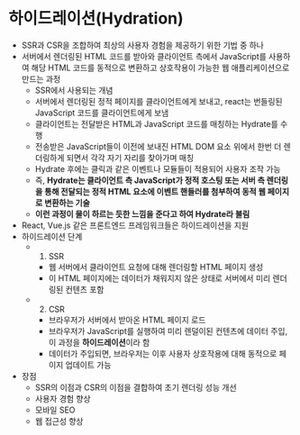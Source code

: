 # 하이드레이션(Hydration)

- SSR과 CSR을 조합하여 최상의 사용자 경험을 제공하기 위한 기법 중 하나
- 서버에서 렌더링된 HTML 코드를 받아와 클라이언트 측에서 JavaScript를 사용하여 해당 HTML 코드를 동적으로 변환하고 상호작용이 가능한 웹 애플리케이션으로 만드는 과정
  - SSR에서 사용되는 개념
  - 서버에서 렌더링된 정적 페이지를 클라이언트에게 보내고, react는 번들링된 JavaScript 코드를 클라이언트에게 보냄
  - 클라이언트는 전달받은 HTML과 JavaScript 코드를 매칭하는 Hydrate를 수행
  - 전송받은 JavaScript들이 이전에 보내진 HTML DOM 요소 위에서 한번 더 렌더링하게 되면서 각각 자기 자리를 찾아가며 매칭
  - Hydrate 후에는 클릭과 같은 이벤트나 모듈들이 적용되어 사용자 조작 가능
  - 즉, **Hydrate는 클라이언트 측 JavaScript가 정적 호스팅 또는 서버 측 렌더링을 통해 전달되는 정적 HTML 요소에 이벤트 핸들러를 첨부하여 동적 웹 페이지로 변환하는 기술**
  - **이런 과정이 물이 하르는 듯한 느낌을 준다고 하여 Hydrate라 불림**
- React, Vue.js 같은 프론트엔드 프레임워크들은 하이드레이션을 지원
- 하이드레이션 단계
  - 1. SSR
    - 웹 서버에서 클라이언트 요청에 대해 렌더링할 HTML 페이지 생성
    - 이 HTML 페이지에는 데이터가 채워지지 않은 상태로 서버에서 미리 렌더링된 컨텐츠 포함
  - 2. CSR
    - 브라우저가 서버에서 받아온 HTML 페이지 로드
    - 브라우저가 JavaScript를 실행하여 미리 렌덜이된 컨텐츠에 데이터 주입, 이 과정을 **하이드레이션**이라 함
    - 데이터가 주입되면, 브라우저는 이후 사용자 상호작용에 대해 동적으로 페이지 업데이트 가능
- 장점
  - SSR의 이점과 CSR의 이점을 결합하여 초기 렌더링 성능 개선
  - 사용자 경험 향상
  - 모바일 SEO
  - 웹 접근성 향상
